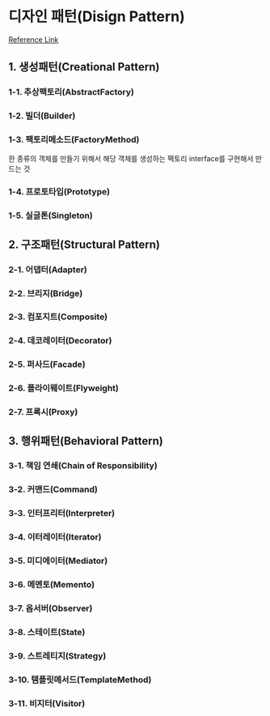 # 디자인 패턴(Disign Pattern)

[Reference Link](https://refactoring.guru/ko/design-patterns/)

## 1. 생성패턴(Creational Pattern)
### 1-1. 추상팩토리(AbstractFactory)
### 1-2. 빌더(Builder)
### 1-3. 팩토리메소드(FactoryMethod)
한 종류의 객체를 만들기 위해서 해당 객체를 생성하는 팩토리 interface를 구현해서 만드는 것
### 1-4. 프로토타입(Prototype)
### 1-5. 실글톤(Singleton)

## 2. 구조패턴(Structural Pattern)
### 2-1. 어댑터(Adapter)
### 2-2. 브리지(Bridge)
### 2-3. 컴포지트(Composite)
### 2-4. 데코레이터(Decorator)
### 2-5. 퍼사드(Facade)
### 2-6. 플라이웨이트(Flyweight)
### 2-7. 프록시(Proxy)

## 3. 행위패턴(Behavioral Pattern)
### 3-1. 책임 연쇄(Chain of Responsibility)
### 3-2. 커맨드(Command)
### 3-3. 인터프리터(Interpreter)
### 3-4. 이터레이터(Iterator)
### 3-5. 미디에이터(Mediator)
### 3-6. 메멘토(Memento)
### 3-7. 옵서버(Observer)
### 3-8. 스테이트(State)
### 3-9. 스트레티지(Strategy)
### 3-10. 템플릿메서드(TemplateMethod)
### 3-11. 비지터(Visitor)



